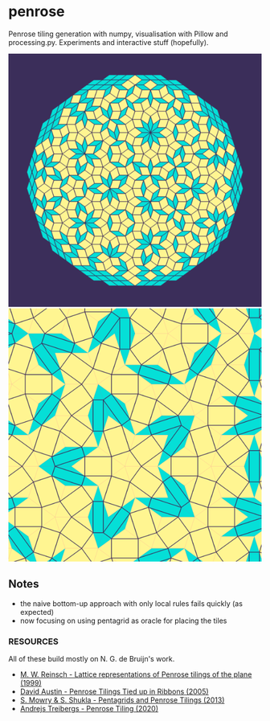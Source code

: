 # penrose
Penrose tiling generation with numpy, visualisation with Pillow and processing.py. Experiments and interactive stuff (hopefully).

![example](images/tmp361bfs4_smol.png)
![another-example](images/tmpymhb48jh_smol.png)

## Notes

- the naive bottom-up approach with only local rules fails quickly (as expected)
- now focusing on using pentagrid as oracle for placing the tiles

### RESOURCES

All of these build mostly on N. G. de Bruijn's work.

- [M. W. Reinsch - Lattice representations of Penrose tilings of the plane (1999)](https://arxiv.org/abs/math-ph/9911024)
- [David Austin - Penrose Tilings Tied up in Ribbons (2005)](http://www.ams.org/publicoutreach/feature-column/fcarc-ribbons)
- [S. Mowry & S. Shukla - Pentagrids and Penrose Tilings (2013)](https://web.williams.edu/Mathematics/sjmiller/public_html/hudson/HRUMC-Mowry&Shukla_Pentagrids%20and%20Penrose.pdf)
- [Andrejs Treibergs - Penrose Tiling (2020)](http://www.math.utah.edu/~treiberg/PenroseSlides.pdf)
